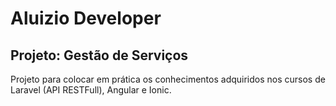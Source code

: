 # Aluizio Developer

## Projeto: Gestão de Serviços

Projeto para colocar em prática os conhecimentos adquiridos nos cursos de Laravel (API RESTFull), Angular e Ionic.
